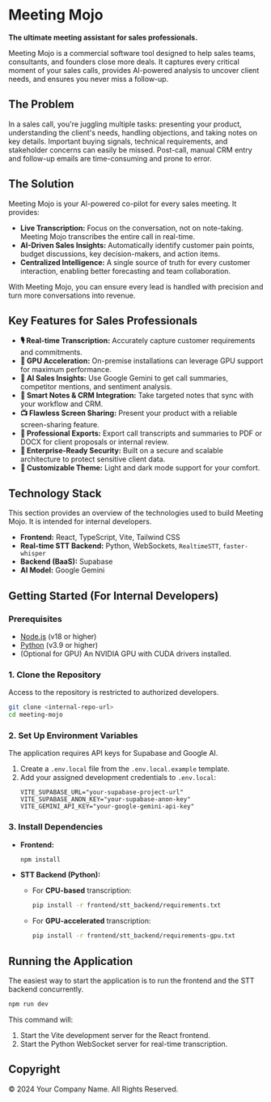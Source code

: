 # Meeting Mojo

**The ultimate meeting assistant for sales professionals.**

Meeting Mojo is a commercial software tool designed to help sales teams, consultants, and founders close more deals. It captures every critical moment of your sales calls, provides AI-powered analysis to uncover client needs, and ensures you never miss a follow-up.

## The Problem

In a sales call, you're juggling multiple tasks: presenting your product, understanding the client's needs, handling objections, and taking notes on key details. Important buying signals, technical requirements, and stakeholder concerns can easily be missed. Post-call, manual CRM entry and follow-up emails are time-consuming and prone to error.

## The Solution

Meeting Mojo is your AI-powered co-pilot for every sales meeting. It provides:

-   **Live Transcription:** Focus on the conversation, not on note-taking. Meeting Mojo transcribes the entire call in real-time.
-   **AI-Driven Sales Insights:** Automatically identify customer pain points, budget discussions, key decision-makers, and action items.
-   **Centralized Intelligence:** A single source of truth for every customer interaction, enabling better forecasting and team collaboration.

With Meeting Mojo, you can ensure every lead is handled with precision and turn more conversations into revenue.

## Key Features for Sales Professionals

-   **🎙️ Real-time Transcription:** Accurately capture customer requirements and commitments.
-   **🚀 GPU Acceleration:** On-premise installations can leverage GPU support for maximum performance.
-   **🤖 AI Sales Insights:** Use Google Gemini to get call summaries, competitor mentions, and sentiment analysis.
-   **📝 Smart Notes & CRM Integration:** Take targeted notes that sync with your workflow and CRM.
-   **📺 Flawless Screen Sharing:** Present your product with a reliable screen-sharing feature.
-   **📄 Professional Exports:** Export call transcripts and summaries to PDF or DOCX for client proposals or internal review.
-   **🔐 Enterprise-Ready Security:** Built on a secure and scalable architecture to protect sensitive client data.
-   **🎨 Customizable Theme:** Light and dark mode support for your comfort.

## Technology Stack

This section provides an overview of the technologies used to build Meeting Mojo. It is intended for internal developers.

-   **Frontend:** React, TypeScript, Vite, Tailwind CSS
-   **Real-time STT Backend:** Python, WebSockets, `RealtimeSTT`, `faster-whisper`
-   **Backend (BaaS):** Supabase
-   **AI Model:** Google Gemini

## Getting Started (For Internal Developers)

### Prerequisites

-   [Node.js](https://nodejs.org/) (v18 or higher)
-   [Python](https://www.python.org/) (v3.9 or higher)
-   (Optional for GPU) An NVIDIA GPU with CUDA drivers installed.

### 1. Clone the Repository

Access to the repository is restricted to authorized developers.

```bash
git clone <internal-repo-url>
cd meeting-mojo
```

### 2. Set Up Environment Variables

The application requires API keys for Supabase and Google AI.

1.  Create a `.env.local` file from the `.env.local.example` template.
2.  Add your assigned development credentials to `.env.local`:
    ```
    VITE_SUPABASE_URL="your-supabase-project-url"
    VITE_SUPABASE_ANON_KEY="your-supabase-anon-key"
    VITE_GEMINI_API_KEY="your-google-gemini-api-key"
    ```

### 3. Install Dependencies

-   **Frontend:**
    ```bash
    npm install
    ```
-   **STT Backend (Python):**

    -   For **CPU-based** transcription:
        ```bash
        pip install -r frontend/stt_backend/requirements.txt
        ```
    -   For **GPU-accelerated** transcription:
        ```bash
        pip install -r frontend/stt_backend/requirements-gpu.txt
        ```

## Running the Application

The easiest way to start the application is to run the frontend and the STT backend concurrently.

```bash
npm run dev
```

This command will:
1.  Start the Vite development server for the React frontend.
2.  Start the Python WebSocket server for real-time transcription.

## Copyright

© 2024 Your Company Name. All Rights Reserved. 